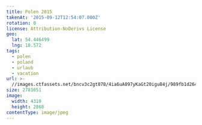 ```yaml
---
title: Polen 2015
takenAt: '2015-09-12T12:54:07.000Z'
rotation: 0
license: Attribution-NoDerivs License
geo:
  lat: 54.446499
  lng: 18.572
tags:
  - polen
  - poland
  - urlaub
  - vacation
url: >-
  //images.ctfassets.net/bncv3c2gt878/4ia6uA097yKaGt20igu84j/989fb1d2647b05d6dd60897a76050382/polen-2015_25836862092_o
size: 2781051
image:
  width: 4310
  height: 2868
contentType: image/jpeg
---
```


